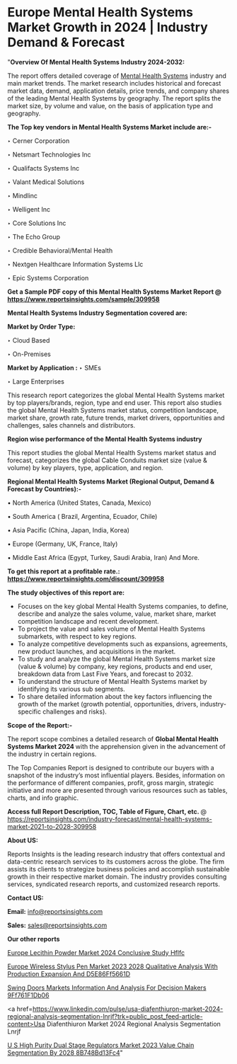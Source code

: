 # Europe Mental Health Systems Market Growth in 2024 | Industry Demand & Forecast

"<strong>Overview Of Mental Health Systems Industry 2024-2032:</strong>

The report offers detailed coverage of <a href=https://www.reportsinsights.com/sample/309958>Mental Health Systems</a> industry and main market trends. The market research includes historical and forecast market data, demand, application details, price trends, and company shares of the leading Mental Health Systems by geography. The report splits the market size, by volume and value, on the basis of application type and geography.

<strong>The Top key vendors in Mental Health Systems Market include are:- </strong>

‣ Cerner Corporation

‣ Netsmart Technologies Inc

‣ Qualifacts Systems Inc

‣ Valant Medical Solutions

‣ Mindlinc

‣ Welligent Inc

‣ Core Solutions Inc

‣ The Echo Group

‣ Credible Behavioral/Mental Health

‣ Nextgen Healthcare Information Systems Llc

‣ Epic Systems Corporation

<strong>Get a Sample PDF copy of this Mental Health Systems Market Report </strong><strong>@ <a href=https://www.reportsinsights.com/sample/309958 style=color:#0000ff;>https://www.reportsinsights.com/sample/309958</a> </strong>

<strong>Mental Health Systems Industry Segmentation covered are:</strong>

<strong>Market by Order Type: </strong>

‣ Cloud Based

‣ On-Premises

<strong>Market by Application :</strong>
 ‣ SMEs

‣ Large Enterprises

This research report categorizes the global Mental Health Systems market by top players/brands, region, type and end user. This report also studies the global Mental Health Systems market status, competition landscape, market share, growth rate, future trends, market drivers, opportunities and challenges, sales channels and distributors.

<strong>Region wise performance of the Mental Health Systems industry</strong><strong> </strong>

This report studies the global Mental Health Systems market status and forecast, categorizes the global Cable Conduits market size (value &amp; volume) by key players, type, application, and region. 

<strong>Regional Mental Health Systems Market (Regional Output, Demand &amp; Forecast by Countries):-</strong>

• North America (United States, Canada, Mexico)

• South America ( Brazil, Argentina, Ecuador, Chile)

• Asia Pacific (China, Japan, India, Korea)

• Europe (Germany, UK, France, Italy)

• Middle East Africa (Egypt, Turkey, Saudi Arabia, Iran) And More.

<strong>To get this report at a profitable rate.: <a href=https://www.reportsinsights.com/discount/309958 style=color:#0000ff;>https://www.reportsinsights.com/discount/309958</a></strong>

<strong>The study objectives of this report are:</strong>
<ul>
  <li>Focuses on the key global Mental Health Systems companies, to define, describe and analyze the sales volume, value, market share, market competition landscape and recent development.</li>
  <li>To project the value and sales volume of Mental Health Systems submarkets, with respect to key regions.</li>
  <li>To analyze competitive developments such as expansions, agreements, new product launches, and acquisitions in the market.</li>
  <li>To study and analyze the global Mental Health Systems market size (value &amp; volume) by company, key regions, products and end user, breakdown data from Last Five Years, and forecast to 2032.</li>
  <li>To understand the structure of Mental Health Systems market by identifying its various sub segments.</li>
  <li>To share detailed information about the key factors influencing the growth of the market (growth potential, opportunities, drivers, industry-specific challenges and risks).</li>
</ul>
<strong>Scope of the Report:-</strong><strong> </strong>

The report scope combines a detailed research of <strong>Global Mental Health Systems Market 2024 </strong>with the apprehension given in the advancement of the industry in certain regions.

The Top Companies Report is designed to contribute our buyers with a snapshot of the industry’s most influential players. Besides, information on the performance of different companies, profit, gross margin, strategic initiative and more are presented through various resources such as tables, charts, and info graphic.

<strong>Access full Report Description, TOC, Table of Figure, Chart, etc. </strong>@   <a href=https://reportsinsights.com/industry-forecast/mental-health-systems-market-2021-to-2028-309958 style=color:#0000ff;>https://reportsinsights.com/industry-forecast/mental-health-systems-market-2021-to-2028-309958</a>

<strong>About US:</strong>

Reports Insights is the leading research industry that offers contextual and data-centric research services to its customers across the globe. The firm assists its clients to strategize business policies and accomplish sustainable growth in their respective market domain. The industry provides consulting services, syndicated research reports, and customized research reports.

<strong>Contact US:</strong>

<p class=""""><b>Email:</b> <a href=mailto:info@reportsinsights.com>info@reportsinsights.com</a></p>
<p class=""""><b>Sales:</b> <a href=mailto:sales@reportsinsights.com>sales@reportsinsights.com</a></p>

<strong>Our other reports</strong>

<a href=https://www.linkedin.com/pulse/europe-lecithin-powder-market-2024-conclusive-study-hflfc/>Europe Lecithin Powder Market 2024 Conclusive Study Hflfc</a>

<a href=https://medium.com/@gd336335/europe-wireless-stylus-pen-market-2023-2028-qualitative-analysis-with-production-expansion-and-d5e86ff5661d>Europe Wireless Stylus Pen Market 2023 2028 Qualitative Analysis With Production Expansion And D5E86Ff5661D</a>

<a href=https://medium.com/@anjalimore4366343/swing-doors-markets-information-and-analysis-for-decision-makers-9ff761f1db06>Swing Doors Markets Information And Analysis For Decision Makers 9Ff761F1Db06</a>

<a href=https://www.linkedin.com/pulse/usa-diafenthiuron-market-2024-regional-analysis-segmentation-lnrjf?trk=public_post_feed-article-content>Usa Diafenthiuron Market 2024 Regional Analysis Segmentation Lnrjf</a>

<a href=https://medium.com/@swatiga40/u-s-high-purity-dual-stage-regulators-market-2023-value-chain-segmentation-by-2028-8b748bd13fc4>U S High Purity Dual Stage Regulators Market 2023 Value Chain Segmentation By 2028 8B748Bd13Fc4</a>"
